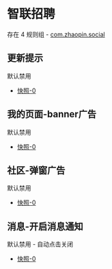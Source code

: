 # 智联招聘

存在 4 规则组 - [com.zhaopin.social](/src/apps/com.zhaopin.social.ts)

## 更新提示

默认禁用

- [快照-0](https://i.gkd.li/import/12706186)

## 我的页面-banner广告

默认禁用

- [快照-0](https://i.gkd.li/import/12706181)

## 社区-弹窗广告

默认禁用

- [快照-0](https://inspect.gkd.li/import/13063442)

## 消息-开启消息通知

默认禁用 - 自动点击关闭

- [快照-0](https://i.gkd.li/import/13063427)
